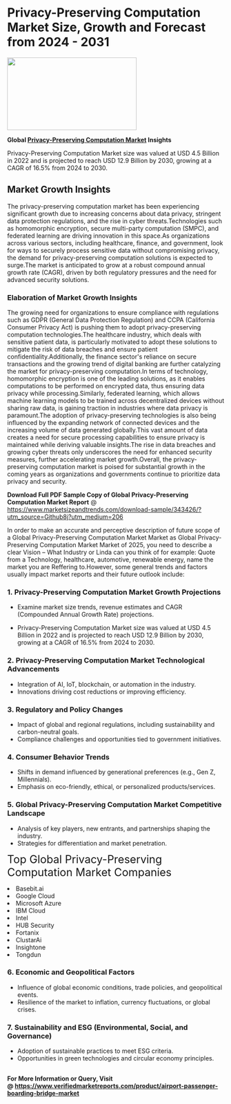 <H1>Privacy-Preserving Computation Market Size, Growth and Forecast from 2024 - 2031</H1><img class="aligncenter size-medium wp-image-584254" src="https://thirdeyenews.in/wp-content/uploads/2024/09/Global-Market-Research-300x168.jpeg" alt="" width="300" height="168" /><p><strong>Global&nbsp;<a href="https://www.marketsizeandtrends.com/download-sample/343426/?utm_source=Github8j?utm_medium=206">Privacy-Preserving Computation Market</a> Insights</strong></p><p>Privacy-Preserving Computation Market size was valued at USD 4.5 Billion in 2022 and is projected to reach USD 12.9 Billion by 2030, growing at a CAGR of 16.5% from 2024 to 2030.</p><p><h2>Market Growth Insights</h2> The privacy-preserving computation market has been experiencing significant growth due to increasing concerns about data privacy, stringent data protection regulations, and the rise in cyber threats.Technologies such as homomorphic encryption, secure multi-party computation (SMPC), and federated learning are driving innovation in this space.As organizations across various sectors, including healthcare, finance, and government, look for ways to securely process sensitive data without compromising privacy, the demand for privacy-preserving computation solutions is expected to surge.The market is anticipated to grow at a robust compound annual growth rate (CAGR), driven by both regulatory pressures and the need for advanced security solutions.<h3>Elaboration of Market Growth Insights</h3> The growing need for organizations to ensure compliance with regulations such as GDPR (General Data Protection Regulation) and CCPA (California Consumer Privacy Act) is pushing them to adopt privacy-preserving computation technologies.The healthcare industry, which deals with sensitive patient data, is particularly motivated to adopt these solutions to mitigate the risk of data breaches and ensure patient confidentiality.Additionally, the finance sector's reliance on secure transactions and the growing trend of digital banking are further catalyzing the market for privacy-preserving computation.In terms of technology, homomorphic encryption is one of the leading solutions, as it enables computations to be performed on encrypted data, thus ensuring data privacy while processing.Similarly, federated learning, which allows machine learning models to be trained across decentralized devices without sharing raw data, is gaining traction in industries where data privacy is paramount.The adoption of privacy-preserving technologies is also being influenced by the expanding network of connected devices and the increasing volume of data generated globally.This vast amount of data creates a need for secure processing capabilities to ensure privacy is maintained while deriving valuable insights.The rise in data breaches and growing cyber threats only underscores the need for enhanced security measures, further accelerating market growth.Overall, the privacy-preserving computation market is poised for substantial growth in the coming years as organizations and governments continue to prioritize data privacy and security.<p><span class=""><strong>Download Full PDF Sample Copy of Global Privacy-Preserving Computation Market Report</strong> @ <a href="https://www.marketsizeandtrends.com/download-sample/343426/?utm_source=Github8j?utm_medium=206" target="_blank">https://www.marketsizeandtrends.com/download-sample/343426/?utm_source=Github8j?utm_medium=206</a></span></p><p>In order to make an accurate and perceptive description of future scope of a Global&nbsp;Privacy-Preserving Computation Market Market as Global&nbsp;Privacy-Preserving Computation Market Market of 2025, you need to describe a clear Vision &ndash; What Industry or Linda can you think of for example: Quote from a Technology, healthcare, automotive, renewable energy, name the market you are Reffering to.However, some general trends and factors usually impact market reports and their future outlook include:</p><h3>1.&nbsp;<strong>Privacy-Preserving Computation Market Growth Projections</strong></h3><ul><li>Examine market size trends, revenue estimates and CAGR (Compounded Annual Growth Rate) projections.</li><li><p>Privacy-Preserving Computation Market size was valued at USD 4.5 Billion in 2022 and is projected to reach USD 12.9 Billion by 2030, growing at a CAGR of 16.5% from 2024 to 2030.</p></li></ul><h3>2.&nbsp;<strong>Privacy-Preserving Computation Market Technological Advancements</strong></h3><ul><li>Integration of AI, IoT, blockchain, or automation in the industry.</li><li>Innovations driving cost reductions or improving efficiency.</li></ul><h3>3.&nbsp;<strong>Regulatory and Policy Changes</strong></h3><ul><li>Impact of global and regional regulations, including sustainability and carbon-neutral goals.</li><li>Compliance challenges and opportunities tied to government initiatives.</li></ul><h3>4.&nbsp;<strong>Consumer Behavior Trends</strong></h3><ul><li>Shifts in demand influenced by generational preferences (e.g., Gen Z, Millennials).</li><li>Emphasis on eco-friendly, ethical, or personalized products/services.</li></ul><h3>5.&nbsp;<strong>Global Privacy-Preserving Computation Market Competitive Landscape</strong></h3><ul><li>Analysis of key players, new entrants, and partnerships shaping the industry.</li><li>Strategies for differentiation and market penetration.</li></ul><p data-pm-slice="1 1 []"><span style="color: inherit; font-family: inherit; font-size: 25px;">Top Global Privacy-Preserving Computation Market Companies</span></p><div class="" data-test-id=""><p><li>Basebit.ai</li><li> Google Cloud</li><li> Microsoft Azure</li><li> IBM Cloud</li><li> Intel</li><li> HUB Security</li><li> Fortanix</li><li> ClustarAi</li><li> Insightone</li><li> Tongdun</li></p></div><h3>6.&nbsp;<strong>Economic and Geopolitical Factors</strong></h3><ul><li>Influence of global economic conditions, trade policies, and geopolitical events.</li><li>Resilience of the market to inflation, currency fluctuations, or global crises.</li></ul><h3>7.&nbsp;<strong>Sustainability and ESG (Environmental, Social, and Governance)</strong></h3><ul><li>Adoption of sustainable practices to meet ESG criteria.</li><li>Opportunities in green technologies and circular economy principles.</li></ul><h2><strong style="font-size: 14px;">For More Information or Query, Visit @&nbsp;</strong><a style="background-color: #ffffff; font-size: 14px;" href="https://www.marketsizeandtrends.com/report/privacy-preserving-computation-market/" target="_blank">https://www.verifiedmarketreports.com/product/airport-passenger-boarding-bridge-market</a></h2>